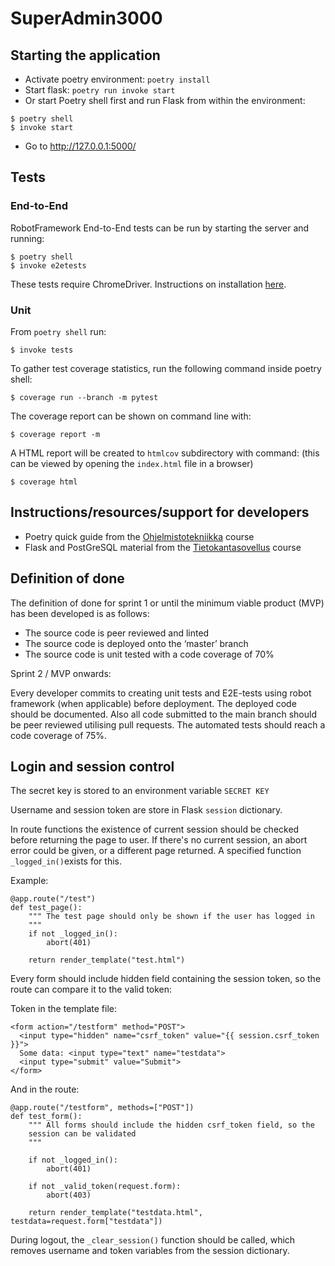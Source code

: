 # SuperAdmin3000
## Starting the application
- Activate poetry environment: `poetry install`
- Start flask: `poetry run invoke start`
- Or start Poetry shell first and run Flask from within the environment:
```
$ poetry shell
$ invoke start
```
- Go to http://127.0.0.1:5000/

## Tests
### End-to-End
RobotFramework End-to-End tests can be run by starting the server and running:
```
$ poetry shell
$ invoke e2etests
```
These tests require ChromeDriver. Instructions on installation [here](https://ohjelmistotuotanto-hy.github.io/chromedriver_asennusohjeet/).

### Unit

From `poetry shell` run:
```
$ invoke tests
```
To gather test coverage statistics, run the following command inside poetry shell:
```
$ coverage run --branch -m pytest
```
The coverage report can be shown on command line with:
```
$ coverage report -m
```
A HTML report will be created to `htmlcov` subdirectory with command: (this can be viewed by opening the `index.html` file in a browser)
```
$ coverage html
```

## Instructions/resources/support for developers
- Poetry quick guide from the [Ohjelmistotekniikka](https://ohjelmistotekniikka-hy.github.io/python/viikko2#poetry-ja-riippuvuuksien-hallinta) course
- Flask and PostGreSQL material from the [Tietokantasovellus](https://hy-tsoha.github.io/materiaali/osa-1/#johdatus-web-sovelluksiin) course

## Definition of done

The definition of done for sprint 1 or until the minimum viable product (MVP) has been developed is as follows:
- The source code is peer reviewed and linted
- The source code is deployed onto the ‘master’ branch 
- The source code is unit tested with a code coverage of 70%

Sprint 2 / MVP onwards:

Every developer commits to creating unit tests and E2E-tests using robot framework (when applicable) before deployment. The deployed code should be documented. Also all code submitted to the main branch should be peer reviewed utilising pull requests. The automated tests should reach a code coverage of 75%. 

## Login and session control

The secret key is stored to an environment variable `SECRET KEY`

Username and session token are store in Flask `session` dictionary.

In route functions the existence of current session should be checked before returning the page to user. If there's no current session, an abort error could be given, or a different page returned. A specified function `_logged_in()`exists for this.

Example:
```
@app.route("/test")
def test_page():
    """ The test page should only be shown if the user has logged in
    """
    if not _logged_in():
        abort(401)
        
    return render_template("test.html")
```

Every form should include hidden field containing the session token, so the route can compare it to the valid token:

Token in the template file:
```
<form action="/testform" method="POST">
  <input type="hidden" name="csrf_token" value="{{ session.csrf_token }}">
  Some data: <input type="text" name="testdata">
  <input type="submit" value="Submit">
</form>
```

And in the route:
```
@app.route("/testform", methods=["POST"])
def test_form():
    """ All forms should include the hidden csrf_token field, so the
    session can be validated
    """

    if not _logged_in():
        abort(401)

    if not _valid_token(request.form):
        abort(403)

    return render_template("testdata.html", testdata=request.form["testdata"])
```

During logout, the `_clear_session()` function should be called, which removes username and token variables from the session dictionary.
